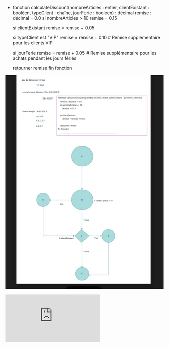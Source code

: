 
+ fonction calculateDiscount(nombreArticles : entier, clientExistant : booléen, typeClient : chaîne, jourFerie : booléen) : décimal
    remise : décimal = 0.0
    si nombreArticles > 10
        remise = 0.15

    si clientExistant
        remise = remise + 0.05

    si typeClient est "VIP"
        remise = remise + 0.10  # Remise supplémentaire pour les clients VIP

    si jourFerie
        remise = remise + 0.05  # Remise supplémentaire pour les achats pendant les jours fériés

    retourner remise
fin fonction



![](https://github.com/esmailhaidari24/test-par-couverture-d-cision/blob/main/Capture%20d%E2%80%99e%CC%81cran%201403-06-06%20a%CC%80%2021.26.37.png)

![](https://github.com/esmailhaidari24/test-par-couverture-d-cision/blob/main/Untitled%20Diagram-Page-1.drawio%20(1).pdf)
